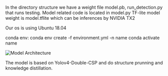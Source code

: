 In the directory structure we have a weight file model.pb, run_detection.py that runs testing.
Model related code is located in model.py
TF-lite model weight is model.tflite which can be inferences by NVIDIA TX2

Our os is using Ubuntu 18.04

conda env:
conda env create -f environment.yml -n name
conda activate name

![Model Architecture](model.svg)

The model is based on Yolov4-Double-CSP and do structure prunning and knowledge distillation.